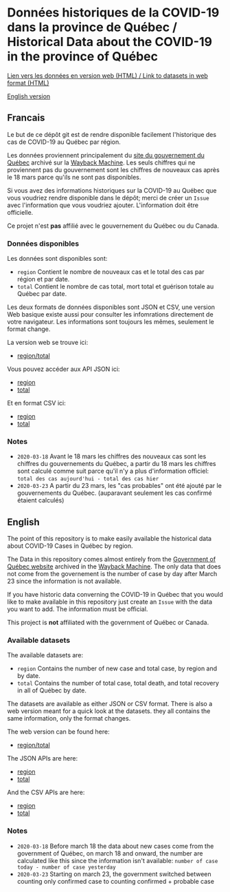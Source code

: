 # Données historiques de la COVID-19 dans la province de Québec / Historical Data about the COVID-19 in the province of Québec

[Lien vers les données en version web (HTML) / Link to datasets in web format (HTML)](https://pboardman.github.io/covid19-data-quebec/html/all.html)

[English version](#English)

## Francais

Le but de ce dépôt git est de rendre disponible facilement l'historique des cas de COVID-19 au Québec par région.

Les données proviennent principalement du [site du gouvernement du Québec](https://www.quebec.ca/sante/problemes-de-sante/a-z/coronavirus-2019/situation-coronavirus-quebec/) archivé sur la [Wayback Machine](https://web.archive.org/web/*/https://www.quebec.ca/sante/problemes-de-sante/a-z/coronavirus-2019/).
Les seuls chiffres qui ne proviennent pas du gouvernement sont les chiffres de nouveaux cas après le 18 mars parce qu'ils ne sont pas disponibles.

Si vous avez des informations historiques sur la COVID-19 au Québec que vous voudriez rendre disponible dans le dépôt; merci de créer un `Issue` avec l'information que vous voudriez ajouter. L'information doit être officielle.

Ce projet n'est **pas** affilié avec le gouvernement du Québec ou du Canada.

### Données disponibles

Les données sont disponibles sont:
- `region` Contient le nombre de nouveaux cas et le total des cas par région et par date.
- `total` Contient le nombre de cas total, mort total et guérison totale au Québec par date.

Les deux formats de données disponibles sont JSON et CSV, une version Web basique existe aussi pour consulter les infomrations directement de votre navigateur. Les informations sont toujours les mêmes, seulement le format change.

La version web se trouve ici:
- [region/total](https://pboardman.github.io/covid19-data-quebec/html/all.html)

Vous pouvez accéder aux API JSON ici:
- [region](https://pboardman.github.io/covid19-data-quebec/json/region.json)
- [total](https://pboardman.github.io/covid19-data-quebec/json/total.json)

Et en format CSV ici:
- [region](https://pboardman.github.io/covid19-data-quebec/csv/region.csv)
- [total](https://pboardman.github.io/covid19-data-quebec/csv/total.csv)


### Notes

- `2020-03-18` Avant le 18 mars les chiffres des nouveaux cas sont les chiffres du gouvernements du Québec, a partir du 18 mars les chiffres sont calculé comme suit parce qu'il n'y a plus d'information officiel: `total des cas aujourd'hui - total des cas hier`
- `2020-03-23` A partir du 23 mars, les "cas probables" ont été ajouté par le gouvernements du Québec. (auparavant seulement les cas confirmé étaient calculés)

## English

The point of this repository is to make easily available the historical data about COVID-19 Cases in Québec by region.

The Data in this repository comes almost entirely from the [Government of Québec website](https://www.quebec.ca/sante/problemes-de-sante/a-z/coronavirus-2019/situation-coronavirus-quebec/) archived in the [Wayback Machine](https://web.archive.org/web/*/https://www.quebec.ca/sante/problemes-de-sante/a-z/coronavirus-2019/). The only data that does not come from the governement is the number of case by day after March 23 since the information is not available.

If you have historic data converning the COVID-19 in Québec that you would like to make available in this repository just create an `Issue` with the data you want to add. The information must be official.

This project is **not** affiliated with the government of Québec or Canada.

### Available datasets

The available datasets are:
- `region` Contains the number of new case and total case, by region and by date.
- `total` Contains the number of total case, total death, and total recovery in all of Québec by date.

The datasets are available as either JSON or CSV format. There is also a web version meant for a quick look at the datasets. they all contains the same information, only the format changes.

The web version can be found here:
- [region/total](https://pboardman.github.io/covid19-data-quebec/html/all.html)

The JSON APIs are here:
- [region](https://pboardman.github.io/covid19-data-quebec/json/region.json)
- [total](https://pboardman.github.io/covid19-data-quebec/json/total.json)

And the CSV APIs are here:
- [region](https://pboardman.github.io/covid19-data-quebec/csv/region.csv)
- [total](https://pboardman.github.io/covid19-data-quebec/csv/total.csv)


### Notes

- `2020-03-18` Before march 18 the data about new cases come from the government of Québec, on march 18 and onward, the number are calculated like this since the information isn't available: `number of case today - number of case yesterday`
- `2020-03-23` Starting on march 23, the government switched between counting only confirmed case to counting confirmed + probable case